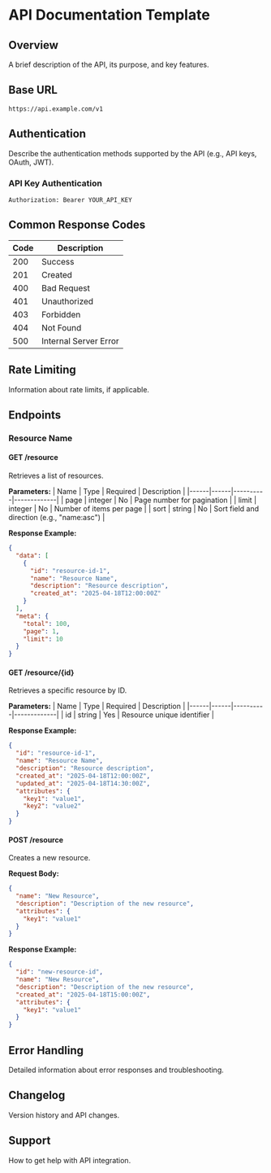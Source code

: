 # API Documentation Template

## Overview
A brief description of the API, its purpose, and key features.

## Base URL
`https://api.example.com/v1`

## Authentication
Describe the authentication methods supported by the API (e.g., API keys, OAuth, JWT).

### API Key Authentication
```
Authorization: Bearer YOUR_API_KEY
```

## Common Response Codes
| Code | Description |
|------|-------------|
| 200  | Success     |
| 201  | Created     |
| 400  | Bad Request |
| 401  | Unauthorized |
| 403  | Forbidden   |
| 404  | Not Found   |
| 500  | Internal Server Error |

## Rate Limiting
Information about rate limits, if applicable.

## Endpoints

### Resource Name

#### GET /resource
Retrieves a list of resources.

**Parameters:**
| Name | Type | Required | Description |
|------|------|----------|-------------|
| page | integer | No | Page number for pagination |
| limit | integer | No | Number of items per page |
| sort | string | No | Sort field and direction (e.g., "name:asc") |

**Response Example:**
```json
{
  "data": [
    {
      "id": "resource-id-1",
      "name": "Resource Name",
      "description": "Resource description",
      "created_at": "2025-04-18T12:00:00Z"
    }
  ],
  "meta": {
    "total": 100,
    "page": 1,
    "limit": 10
  }
}
```

#### GET /resource/{id}
Retrieves a specific resource by ID.

**Parameters:**
| Name | Type | Required | Description |
|------|------|----------|-------------|
| id | string | Yes | Resource unique identifier |

**Response Example:**
```json
{
  "id": "resource-id-1",
  "name": "Resource Name",
  "description": "Resource description",
  "created_at": "2025-04-18T12:00:00Z",
  "updated_at": "2025-04-18T14:30:00Z",
  "attributes": {
    "key1": "value1",
    "key2": "value2"
  }
}
```

#### POST /resource
Creates a new resource.

**Request Body:**
```json
{
  "name": "New Resource",
  "description": "Description of the new resource",
  "attributes": {
    "key1": "value1"
  }
}
```

**Response Example:**
```json
{
  "id": "new-resource-id",
  "name": "New Resource",
  "description": "Description of the new resource",
  "created_at": "2025-04-18T15:00:00Z",
  "attributes": {
    "key1": "value1"
  }
}
```

## Error Handling
Detailed information about error responses and troubleshooting.

## Changelog
Version history and API changes.

## Support
How to get help with API integration.
